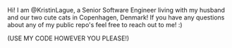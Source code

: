 Hi! I am @KristinLague, a Senior Software Engineer living with my husband and our two cute cats in Copenhagen, Denmark! 
If you have any questions about any of my public repo's feel free to reach out to me! :)

(USE MY CODE HOWEVER YOU PLEASE!)
